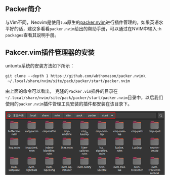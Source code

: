 
## Packer简介

与Vim不同，Neovim是使用`lua`原生的[packer.nvim](https://github.com/wbthomason/packer.nvim)进行插件管理的。如果英语水平好的话，建议多看看`packer.nvim`给出的帮助手册，可以通过在NVIM中输入`:h packages`查看其说明手册。


## Pakcer.vim插件管理器的安装

untuntu系统的安装方法如下所示：

```
git clone --depth 1 https://github.com/wbthomason/packer.nvim\
 ~/.local/share/nvim/site/pack/packer/start/packer.nvim
```

由上面的命令可以看出，
克隆的`Packer.vim`插件的目录在`~/.local/share/nvim/site/pack/packer/start/packer.nvim`目录中，以后我们使用的`packer.nvim`插件管理工具安装的插件都安装在该目录下。

<div align=center><img src="../../assets/Noevim/packer.vim插件安装目录.png"></div>

